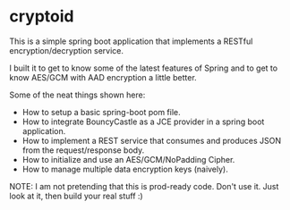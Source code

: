 cryptoid
========
This is a simple spring boot application that implements a RESTful encryption/decryption service.

I built it to get to know some of the latest features of Spring and to get to know AES/GCM with AAD 
encryption a little better.

Some of the neat things shown here:
* How to setup a basic spring-boot pom file.
* How to integrate BouncyCastle as a JCE provider in a spring boot application.
* How to implement a REST service that consumes and produces JSON from the request/response body.
* How to initialize and use an AES/GCM/NoPadding Cipher.
* How to manage multiple data encryption keys (naively).

NOTE: I am not pretending that this is prod-ready code. Don't use it. Just look at it, then build your real stuff :)
